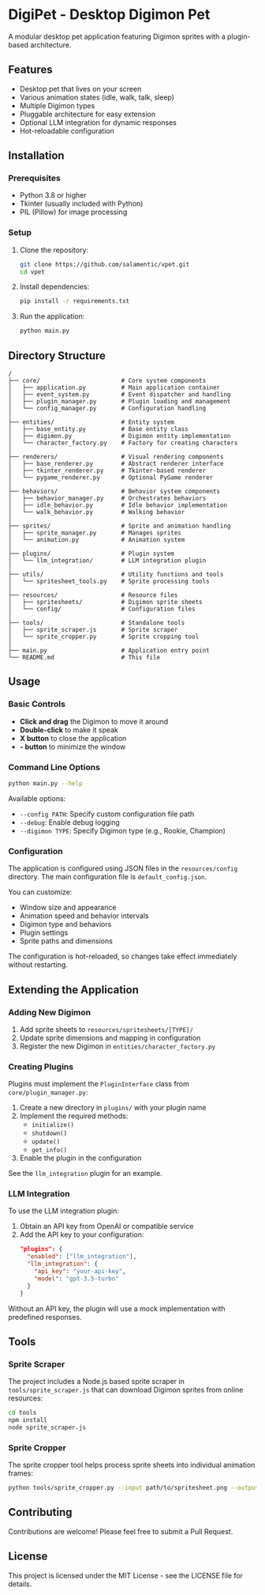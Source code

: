 # DigiPet - Desktop Digimon Pet

A modular desktop pet application featuring Digimon sprites with a plugin-based architecture.

## Features

- Desktop pet that lives on your screen
- Various animation states (idle, walk, talk, sleep)
- Multiple Digimon types
- Pluggable architecture for easy extension
- Optional LLM integration for dynamic responses
- Hot-reloadable configuration

## Installation

### Prerequisites

- Python 3.8 or higher
- Tkinter (usually included with Python)
- PIL (Pillow) for image processing

### Setup

1. Clone the repository:
   ```bash
   git clone https://github.com/salamentic/vpet.git
   cd vpet
   ```

2. Install dependencies:
   ```bash
   pip install -r requirements.txt
   ```

3. Run the application:
   ```bash
   python main.py
   ```

## Directory Structure

```
/
├── core/                       # Core system components
│   ├── application.py          # Main application container
│   ├── event_system.py         # Event dispatcher and handling
│   ├── plugin_manager.py       # Plugin loading and management 
│   └── config_manager.py       # Configuration handling
│
├── entities/                   # Entity system
│   ├── base_entity.py          # Base entity class
│   ├── digimon.py              # Digimon entity implementation
│   └── character_factory.py    # Factory for creating characters
│
├── renderers/                  # Visual rendering components
│   ├── base_renderer.py        # Abstract renderer interface
│   ├── tkinter_renderer.py     # Tkinter-based renderer
│   └── pygame_renderer.py      # Optional PyGame renderer
│
├── behaviors/                  # Behavior system components
│   ├── behavior_manager.py     # Orchestrates behaviors
│   ├── idle_behavior.py        # Idle behavior implementation
│   └── walk_behavior.py        # Walking behavior
│
├── sprites/                    # Sprite and animation handling
│   ├── sprite_manager.py       # Manages sprites
│   └── animation.py            # Animation system
│
├── plugins/                    # Plugin system
│   └── llm_integration/        # LLM integration plugin
│
├── utils/                      # Utility functions and tools
│   └── spritesheet_tools.py    # Sprite processing tools
│
├── resources/                  # Resource files
│   ├── spritesheets/           # Digimon sprite sheets
│   └── config/                 # Configuration files
│
├── tools/                      # Standalone tools
│   ├── sprite_scraper.js       # Sprite scraper
│   └── sprite_cropper.py       # Sprite cropping tool
│
├── main.py                     # Application entry point
└── README.md                   # This file
```

## Usage

### Basic Controls

- **Click and drag** the Digimon to move it around
- **Double-click** to make it speak
- **X button** to close the application
- **- button** to minimize the window

### Command Line Options

```bash
python main.py --help
```

Available options:
- `--config PATH`: Specify custom configuration file path
- `--debug`: Enable debug logging
- `--digimon TYPE`: Specify Digimon type (e.g., Rookie, Champion)

### Configuration

The application is configured using JSON files in the `resources/config` directory. The main configuration file is `default_config.json`.

You can customize:
- Window size and appearance
- Animation speed and behavior intervals
- Digimon type and behaviors
- Plugin settings
- Sprite paths and dimensions

The configuration is hot-reloaded, so changes take effect immediately without restarting.

## Extending the Application

### Adding New Digimon

1. Add sprite sheets to `resources/spritesheets/[TYPE]/`
2. Update sprite dimensions and mapping in configuration
3. Register the new Digimon in `entities/character_factory.py`

### Creating Plugins

Plugins must implement the `PluginInterface` class from `core/plugin_manager.py`:

1. Create a new directory in `plugins/` with your plugin name
2. Implement the required methods:
   - `initialize()`
   - `shutdown()`
   - `update()`
   - `get_info()`
3. Enable the plugin in the configuration

See the `llm_integration` plugin for an example.

### LLM Integration

To use the LLM integration plugin:

1. Obtain an API key from OpenAI or compatible service
2. Add the API key to your configuration:
   ```json
   "plugins": {
     "enabled": ["llm_integration"],
     "llm_integration": {
       "api_key": "your-api-key",
       "model": "gpt-3.5-turbo"
     }
   }
   ```

Without an API key, the plugin will use a mock implementation with predefined responses.

## Tools

### Sprite Scraper

The project includes a Node.js based sprite scraper in `tools/sprite_scraper.js` that can download Digimon sprites from online resources:

```bash
cd tools
npm install
node sprite_scraper.js
```

### Sprite Cropper

The sprite cropper tool helps process sprite sheets into individual animation frames:

```bash
python tools/sprite_cropper.py --input path/to/spritesheet.png --output path/to/output
```

## Contributing

Contributions are welcome! Please feel free to submit a Pull Request.

## License

This project is licensed under the MIT License - see the LICENSE file for details.